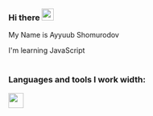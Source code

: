 ### Hi there <img src="https://media.giphy.com/media/hvRJCLFzcasrR4ia7z/giphy.gif" width="24px">

My Name is Ayyuub Shomurodov
<div>I'm learning JavaScript <img src="https://avatars.mds.yandex.net/i?id=be0b39eb8548453534f20072adeb3baf_l-5169470-images-thumbs&n=13" width="14px"></div>


<br/>

### Languages and tools I work width:

<code><img src="[https://w7.pngwing.com/pngs/390/229/png-transparent-logo-html5-brand-design-text-logo-number.png](https://cdn4.iconfinder.com/data/icons/logos-and-brands/512/167_Html5_logo_logos-1024.png)" width="30px"></code>
